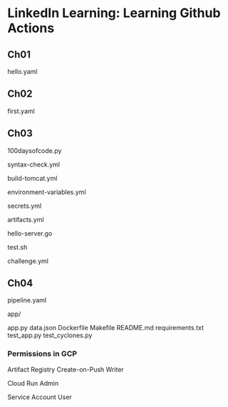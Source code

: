 # LinkedIn Learning: Learning Github Actions
## Ch01
hello.yaml
## Ch02
first.yaml
## Ch03
100daysofcode.py

syntax-check.yml

build-tomcat.yml

environment-variables.yml

secrets.yml

artifacts.yml

hello-server.go

test.sh

challenge.yml
## Ch04
pipeline.yaml

app/

app.py
data.json
Dockerfile
Makefile
README.md
requirements.txt
test\_app.py
test\_cyclones.py

### Permissions in GCP

Artifact Registry Create-on-Push Writer

Cloud Run Admin

Service Account User
